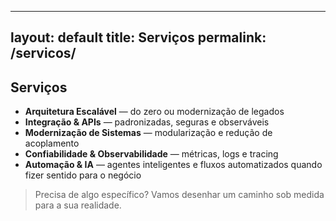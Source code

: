 
---
layout: default
title: Serviços
permalink: /servicos/
---

## Serviços

- **Arquitetura Escalável** — do zero ou modernização de legados  
- **Integração & APIs** — padronizadas, seguras e observáveis  
- **Modernização de Sistemas** — modularização e redução de acoplamento  
- **Confiabilidade & Observabilidade** — métricas, logs e tracing  
- **Automação & IA** — agentes inteligentes e fluxos automatizados quando fizer sentido para o negócio

> Precisa de algo específico? Vamos desenhar um caminho sob medida para a sua realidade.
